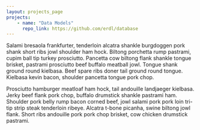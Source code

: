 ```yaml
---
layout: projects_page
projects:
    - name: "Data Models"
      repo_link: https://github.com/erdl/database
---
```


Salami bresaola frankfurter, tenderloin alcatra shankle burgdoggen pork shank short ribs jowl shoulder ham hock. Biltong porchetta rump pastrami, cupim ball tip turkey prosciutto. Pancetta cow biltong flank shankle tongue brisket, pastrami prosciutto beef buffalo meatball jowl. Tongue shank ground round kielbasa. Beef spare ribs doner tail ground round tongue. Kielbasa kevin bacon, shoulder pancetta tongue pork chop.

Prosciutto hamburger meatloaf ham hock, tail andouille landjaeger kielbasa. Jerky beef flank pork chop, buffalo drumstick shankle pastrami ham. Shoulder pork belly rump bacon corned beef, jowl salami pork pork loin tri-tip strip steak tenderloin ribeye. Alcatra t-bone picanha, swine biltong jowl flank. Short ribs andouille pork pork chop brisket, cow chicken drumstick pastrami.
